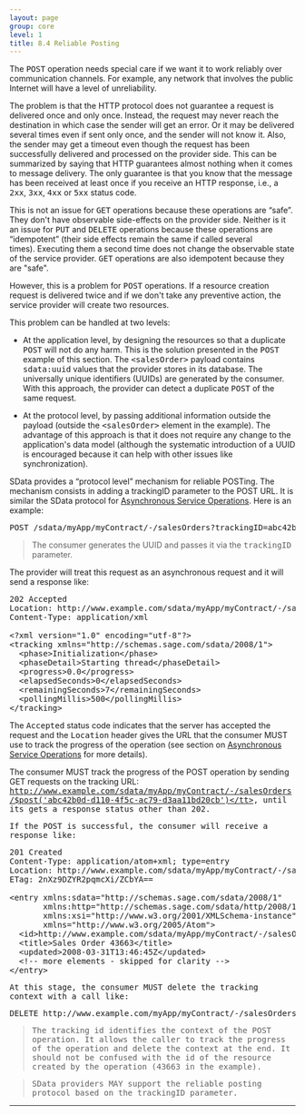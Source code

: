 ```yaml
---
layout: page
group: core
level: 1
title: 8.4 Reliable Posting
---
```


The <tt>POST</tt> operation needs special care if we want it to work reliably
over communication channels.&nbsp;For example,&nbsp;any network that involves the public
Internet will have a level of unreliability.

The problem is that the HTTP protocol does not guarantee&nbsp;a request is
delivered once and only once. Instead, the request may never reach the
destination in which case the sender will get an error. Or it may be delivered
several times even if sent only once, and the sender will not know it. Also, the
sender may get a timeout even though the request has been successfully delivered
and processed on the provider side. This can be summarized by saying that HTTP
guarantees almost nothing when it comes to message delivery. The only guarantee
is that you know that the message has been received at least once if you receive
an HTTP response, i.e., a <tt>2xx</tt>, <tt>3xx</tt>, <tt>4xx</tt> or
<tt>5xx</tt> status code.

This is not an issue for <tt>GET</tt> operations because these operations are
“safe”. They don't have observable side-effects on the provider side. Neither is
it an issue for&nbsp;<tt>PUT</tt> and <tt>DELETE</tt> operations because these
operations are “idempotent” (their side effects remain the same if called
several times).&nbsp;Executing them a second time does not change the observable
state of the service provider. <tt>GET</tt> operations are also idempotent
because they are "safe".

However,&nbsp;this is a problem for <tt>POST</tt> operations. If a resource
creation request is delivered twice and if we don't take any preventive action,
the service provider will create two resources.

This problem can be handled at two levels:

*   At the application level, by designing the resources so that a duplicate
<tt>POST</tt> will not do any harm. This is the solution presented in the
<tt>POST</tt> example of this section. The <tt>&lt;salesOrder&gt;</tt> payload
contains <tt>sdata:uuid</tt> values that the provider stores in its database.
The universally unique identifiers (UUIDs) are generated by the consumer. With
this approach, the provider can detect a duplicate <tt>POST</tt> of the same
request.

*   At the protocol level, by passing additional information outside&nbsp;the payload
(outside&nbsp;the <tt>&lt;salesOrder&gt;</tt> element in the example). The advantage
of this approach is that it does not require any change to the application's
data model (although the systematic introduction of a UUID is encouraged because
it can help with other issues like synchronization).

SData provides a “protocol level” mechanism for reliable POSTing.&nbsp;The
mechanism consists in adding a trackingID parameter to the POST URL. It is
similar the SData protocol for [Asynchronous Service Operations](../1105/ "11.5 Asynchronous Operations"). Here is an example:

<pre>POST /sdata/myApp/myContract/-/salesOrders?trackingID=abc42b0d-d110-4f5c-ac79-d3aa11bd20cb </pre>

<blockquote class="note">The consumer generates the UUID and passes it via the
<tt>trackingID</tt> parameter.</blockquote>

The provider will treat this request as an asynchronous request and it will
send a response like:

<pre>202 Accepted
Location: http://www.example.com/sdata/myApp/myContract/-/salesOrders/$post('abc42b0d-d110-4f5c-ac79-d3aa11bd20cb')
Content-Type: application/xml
&nbsp;
&lt;?xml version="1.0" encoding="utf-8"?&gt;
&lt;tracking xmlns="http://schemas.sage.com/sdata/2008/1"&gt;
&nbsp;&nbsp;&lt;phase&gt;Initialization&lt;/phase&gt;
&nbsp;&nbsp;&lt;phaseDetail&gt;Starting thread&lt;/phaseDetail&gt;
&nbsp;&nbsp;&lt;progress&gt;0.0&lt;/progress&gt;
&nbsp;&nbsp;&lt;elapsedSeconds&gt;0&lt;/elapsedSeconds&gt;
&nbsp;&nbsp;&lt;remainingSeconds&gt;7&lt;/remainingSeconds&gt;
  &lt;pollingMillis&gt;500&lt;/pollingMillis&gt;
&lt;/tracking&gt;</pre>

The <tt>Accepted</tt> status code indicates that the server has accepted the
request and the <tt>Location</tt> header gives the URL that the consumer MUST
use to track the progress of the operation (see section on
[Asynchronous Service Operations](../1105/ "11.5 Asynchronous Operations") for more details).

The consumer MUST track the progress of the POST operation by sending GET
requests on the tracking URL:
<tt>http://www.example.com/sdata/myApp/myContract/-/salesOrders/$post('abc42b0d-d110-4f5c-ac79-d3aa11bd20cb')</tt>,
until its gets a response status other than <tt>202</tt>.

If the POST is successful, the consumer will receive a response like:

<pre>201 Created
Content-Type: application/atom+xml; type=entry
Location: http://www.example.com/sdata/myApp/myContract/-/salesOrders('43663')
ETag: 2nXz9DZYR2pqmcXi/ZCbYA==&nbsp;

&lt;entry xmlns:sdata="http://schemas.sage.com/sdata/2008/1" 
       xmlns:http="http://schemas.sage.com/sdata/http/2008/1" 
       xmlns:xsi="http://www.w3.org/2001/XMLSchema-instance"
&nbsp;&nbsp;&nbsp;&nbsp;&nbsp;  xmlns="http://www.w3.org/2005/Atom"&gt;
&nbsp; &lt;id&gt;http://www.example.com/sdata/myApp/myContract/-/salesOrders('43663')&lt;/id&gt;
&nbsp; &lt;title&gt;Sales Order 43663&lt;/title&gt;
&nbsp; &lt;updated&gt;2008-03-31T13:46:45Z&lt;/updated&gt;
  &lt;!-- more elements - skipped for clarity --&gt;
&lt;/entry&gt;</pre>

At this stage, the consumer MUST delete the tracking context with a call
like:

<pre>DELETE http://www.example.com/myApp/myContract/-/salesOrders/$post('abc42b0d-d110-4f5c-ac79-d3aa11bd20cb')</pre>

<blockquote class="note">The tracking id identifies the context of the POST operation. It
allows the caller to track the progress of the operation and delete the context
at the end. It should not be confused with the id of the resource created by the
operation (<tt>43663</tt> in the example).</blockquote>

<blockquote class="compliance">SData providers MAY support the reliable posting protocol based
on the <tt>trackingID</tt> parameter.</blockquote>

* * *